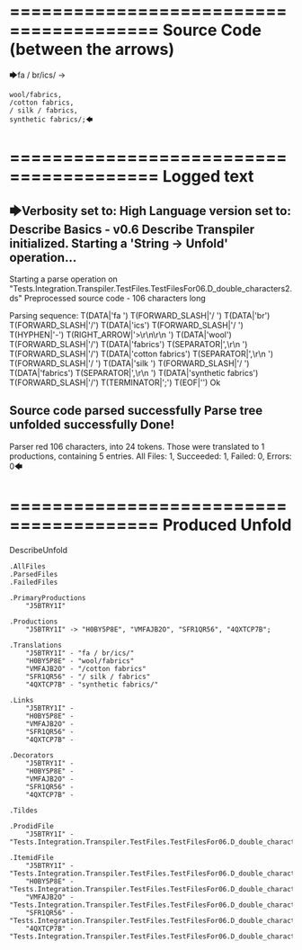 ========================================
Source Code (between the arrows)
========================================

🡆fa / br/ics/ ->

    wool/fabrics,
    /cotton fabrics,
    / silk / fabrics,
    synthetic fabrics/;🡄

========================================
Logged text
========================================

🡆Verbosity set to: High
Language version set to: Describe Basics - v0.6
Describe Transpiler initialized.
Starting a 'String -> Unfold' operation...
------------------------
Starting a parse operation on "Tests.Integration.Transpiler.TestFiles.TestFilesFor06.D_double_characters2.ds"
Preprocessed source code - 106 characters long

Parsing sequence: T(DATA|'fa ') T(FORWARD_SLASH|'/ ') T(DATA|'br') T(FORWARD_SLASH|'/') T(DATA|'ics') T(FORWARD_SLASH|'/ ') T(HYPHEN|'-') T(RIGHT_ARROW|'>\r\n\r\n    ') T(DATA|'wool') T(FORWARD_SLASH|'/') T(DATA|'fabrics') T(SEPARATOR|',\r\n    ') T(FORWARD_SLASH|'/') T(DATA|'cotton fabrics') T(SEPARATOR|',\r\n    ') T(FORWARD_SLASH|'/ ') T(DATA|'silk ') T(FORWARD_SLASH|'/ ') T(DATA|'fabrics') T(SEPARATOR|',\r\n    ') T(DATA|'synthetic fabrics') T(FORWARD_SLASH|'/') T(TERMINATOR|';') T(EOF|'<EOF>') Ok

Source code parsed successfully
Parse tree unfolded successfully
Done!
------------------------
Parser red 106 characters, into 24 tokens.
Those were translated to 1 productions, containing 5 entries.
All Files: 1, Succeeded: 1, Failed: 0, Errors: 0🡄

========================================
Produced Unfold
========================================

DescribeUnfold

    .AllFiles
    .ParsedFiles
    .FailedFiles

    .PrimaryProductions
        "J5BTRY1I" 

    .Productions
        "J5BTRY1I" -> "H0BY5P8E", "VMFAJB2O", "SFR1QR56", "4QXTCP7B";

    .Translations
        "J5BTRY1I" - "fa / br/ics/"
        "H0BY5P8E" - "wool/fabrics"
        "VMFAJB2O" - "/cotton fabrics"
        "SFR1QR56" - "/ silk / fabrics"
        "4QXTCP7B" - "synthetic fabrics/"

    .Links
        "J5BTRY1I" - 
        "H0BY5P8E" - 
        "VMFAJB2O" - 
        "SFR1QR56" - 
        "4QXTCP7B" - 

    .Decorators
        "J5BTRY1I" - 
        "H0BY5P8E" - 
        "VMFAJB2O" - 
        "SFR1QR56" - 
        "4QXTCP7B" - 

    .Tildes

    .ProdidFile
        "J5BTRY1I" - "Tests.Integration.Transpiler.TestFiles.TestFilesFor06.D_double_characters2.ds"

    .ItemidFile
        "J5BTRY1I" - "Tests.Integration.Transpiler.TestFiles.TestFilesFor06.D_double_characters2.ds"
        "H0BY5P8E" - "Tests.Integration.Transpiler.TestFiles.TestFilesFor06.D_double_characters2.ds"
        "VMFAJB2O" - "Tests.Integration.Transpiler.TestFiles.TestFilesFor06.D_double_characters2.ds"
        "SFR1QR56" - "Tests.Integration.Transpiler.TestFiles.TestFilesFor06.D_double_characters2.ds"
        "4QXTCP7B" - "Tests.Integration.Transpiler.TestFiles.TestFilesFor06.D_double_characters2.ds"

